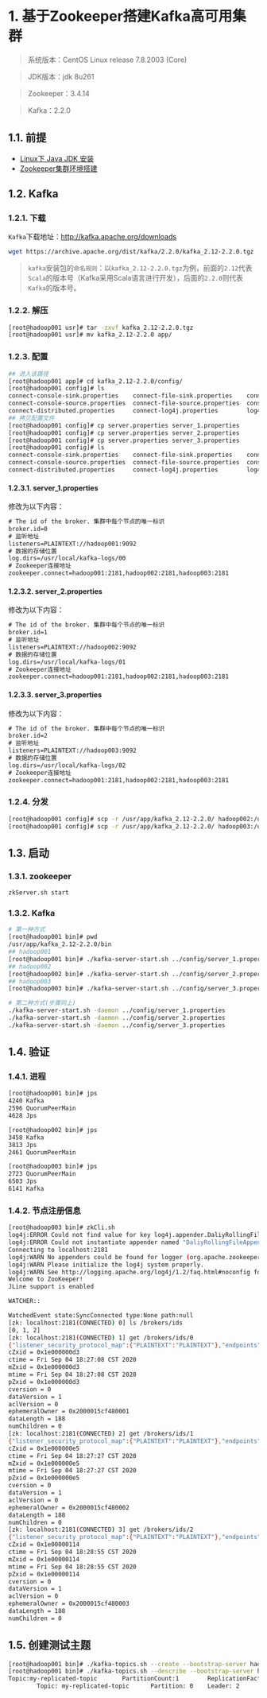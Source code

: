 # 1. 基于Zookeeper搭建Kafka高可用集群
>系统版本：CentOS Linux release 7.8.2003 (Core)    
      
>JDK版本：jdk 8u261
      
>Zookeeper：3.4.14
      
>Kafka：2.2.0
      
## 1.1. 前提
- [Linux下 Java JDK 安装](notes/大数据/大数据常用软件安装/基础软件/JDK安装.md)
- [Zookeeper集群环境搭建](notes/大数据/大数据常用软件安装/zookeeper/Zookeeper集群环境搭建.md)
      
## 1.2. Kafka
### 1.2.1. 下载
`Kafka`下载地址：http://kafka.apache.org/downloads
         
```bash
wget https://archive.apache.org/dist/kafka/2.2.0/kafka_2.12-2.2.0.tgz
```
          
>`kafka`安装包的`命名规则`：以`kafka_2.12-2.2.0.tgz`为例，前面的`2.12`代表`Scala`的版本号（Kafka采用Scala语言进行开发），后面的`2.2.0`则代表`Kafka`的版本号。
       
### 1.2.2. 解压
```bash
[root@hadoop001 usr]# tar -zxvf kafka_2.12-2.2.0.tgz
[root@hadoop001 usr]# mv kafka_2.12-2.2.0 app/
```
       
### 1.2.3. 配置
```bash
## 进入该路径
[root@hadoop001 app]# cd kafka_2.12-2.2.0/config/
[root@hadoop001 config]# ls
connect-console-sink.properties    connect-file-sink.properties    connect-standalone.properties  producer.properties     trogdor.conf
connect-console-source.properties  connect-file-source.properties  consumer.properties            server.properties       zookeeper.properties
connect-distributed.properties     connect-log4j.properties        log4j.properties               tools-log4j.properties
## 拷贝配置文件
[root@hadoop001 config]# cp server.properties server_1.properties 
[root@hadoop001 config]# cp server.properties server_2.properties 
[root@hadoop001 config]# cp server.properties server_3.properties 
[root@hadoop001 config]# ls
connect-console-sink.properties    connect-file-sink.properties    connect-standalone.properties  producer.properties  server_3.properties     trogdor.conf
connect-console-source.properties  connect-file-source.properties  consumer.properties            server_1.properties  server.properties       zookeeper.properties
connect-distributed.properties     connect-log4j.properties        log4j.properties               server_2.properties  tools-log4j.properties
```
        
#### 1.2.3.1. server_1.properties 
修改为以下内容：
      
```html
# The id of the broker. 集群中每个节点的唯一标识
broker.id=0
# 监听地址
listeners=PLAINTEXT://hadoop001:9092
# 数据的存储位置
log.dirs=/usr/local/kafka-logs/00
# Zookeeper连接地址
zookeeper.connect=hadoop001:2181,hadoop002:2181,hadoop003:2181
```

#### 1.2.3.2. server_2.properties 
修改为以下内容：
      
```html
# The id of the broker. 集群中每个节点的唯一标识
broker.id=1
# 监听地址
listeners=PLAINTEXT://hadoop002:9092
# 数据的存储位置
log.dirs=/usr/local/kafka-logs/01
# Zookeeper连接地址
zookeeper.connect=hadoop001:2181,hadoop002:2181,hadoop003:2181
```

#### 1.2.3.3. server_3.properties 
修改为以下内容：
      
```html
# The id of the broker. 集群中每个节点的唯一标识
broker.id=2
# 监听地址
listeners=PLAINTEXT://hadoop003:9092
# 数据的存储位置
log.dirs=/usr/local/kafka-logs/02
# Zookeeper连接地址
zookeeper.connect=hadoop001:2181,hadoop002:2181,hadoop003:2181
```
       
### 1.2.4. 分发
```bash
[root@hadoop001 config]# scp -r /usr/app/kafka_2.12-2.2.0/ hadoop002:/usr/app/
[root@hadoop001 config]# scp -r /usr/app/kafka_2.12-2.2.0/ hadoop003:/usr/app/
```
       
## 1.3. 启动
### 1.3.1. zookeeper
```bash
zkServer.sh start
```
     
### 1.3.2. Kafka
```bash
# 第一种方式
[root@hadoop001 bin]# pwd
/usr/app/kafka_2.12-2.2.0/bin
## hadoop001
[root@hadoop001 bin]# ./kafka-server-start.sh ../config/server_1.properties
## hadoop002
[root@hadoop002 bin]# ./kafka-server-start.sh ../config/server_2.properties
## hadoop003
[root@hadoop003 bin]# ./kafka-server-start.sh ../config/server_3.properties

# 第二种方式(步骤同上)
./kafka-server-start.sh -daemon ../config/server_1.properties
./kafka-server-start.sh -daemon ../config/server_2.properties
./kafka-server-start.sh -daemon ../config/server_3.properties
```
       
## 1.4. 验证
### 1.4.1. 进程
```bash
[root@hadoop001 bin]# jps
4240 Kafka
2596 QuorumPeerMain
4628 Jps

[root@hadoop002 bin]# jps
3458 Kafka
3813 Jps
2461 QuorumPeerMain

[root@hadoop003 bin]# jps
2723 QuorumPeerMain
6503 Jps
6141 Kafka
```
      
### 1.4.2. 节点注册信息
```bash
[root@hadoop003 bin]# zkCli.sh 
log4j:ERROR Could not find value for key log4j.appender.DaliyRollingFileAppender
log4j:ERROR Could not instantiate appender named "DaliyRollingFileAppender".
Connecting to localhost:2181
log4j:WARN No appenders could be found for logger (org.apache.zookeeper.ZooKeeper).
log4j:WARN Please initialize the log4j system properly.
log4j:WARN See http://logging.apache.org/log4j/1.2/faq.html#noconfig for more info.
Welcome to ZooKeeper!
JLine support is enabled

WATCHER::

WatchedEvent state:SyncConnected type:None path:null
[zk: localhost:2181(CONNECTED) 0] ls /brokers/ids
[0, 1, 2]
[zk: localhost:2181(CONNECTED) 1] get /brokers/ids/0
{"listener_security_protocol_map":{"PLAINTEXT":"PLAINTEXT"},"endpoints":["PLAINTEXT://hadoop001:9092"],"jmx_port":-1,"host":"hadoop001","timestamp":"1599215228005","port":9092,"version":4}
cZxid = 0x1e000000d3
ctime = Fri Sep 04 18:27:08 CST 2020
mZxid = 0x1e000000d3
mtime = Fri Sep 04 18:27:08 CST 2020
pZxid = 0x1e000000d3
cversion = 0
dataVersion = 1
aclVersion = 0
ephemeralOwner = 0x2000015cf480001
dataLength = 188
numChildren = 0
[zk: localhost:2181(CONNECTED) 2] get /brokers/ids/1
{"listener_security_protocol_map":{"PLAINTEXT":"PLAINTEXT"},"endpoints":["PLAINTEXT://hadoop002:9092"],"jmx_port":-1,"host":"hadoop002","timestamp":"1599215247282","port":9092,"version":4}
cZxid = 0x1e000000e5
ctime = Fri Sep 04 18:27:27 CST 2020
mZxid = 0x1e000000e5
mtime = Fri Sep 04 18:27:27 CST 2020
pZxid = 0x1e000000e5
cversion = 0
dataVersion = 1
aclVersion = 0
ephemeralOwner = 0x2000015cf480002
dataLength = 188
numChildren = 0
[zk: localhost:2181(CONNECTED) 3] get /brokers/ids/2
{"listener_security_protocol_map":{"PLAINTEXT":"PLAINTEXT"},"endpoints":["PLAINTEXT://hadoop003:9092"],"jmx_port":-1,"host":"hadoop003","timestamp":"1599215335737","port":9092,"version":4}
cZxid = 0x1e00000114
ctime = Fri Sep 04 18:28:55 CST 2020
mZxid = 0x1e00000114
mtime = Fri Sep 04 18:28:55 CST 2020
pZxid = 0x1e00000114
cversion = 0
dataVersion = 1
aclVersion = 0
ephemeralOwner = 0x2000015cf480003
dataLength = 188
numChildren = 0
```
       
## 1.5. 创建测试主题
```bash
[root@hadoop001 bin]# ./kafka-topics.sh --create --bootstrap-server hadoop001:9092 --replication-factor 3 --partitions 1 --topic my-replicated-topic
[root@hadoop001 bin]# ./kafka-topics.sh --describe --bootstrap-server hadoop001:9092 --topic my-replicated-topic
Topic:my-replicated-topic       PartitionCount:1        ReplicationFactor:3     Configs:segment.bytes=1073741824
        Topic: my-replicated-topic      Partition: 0    Leader: 2       Replicas: 2,1,0 Isr: 2,1,0
```